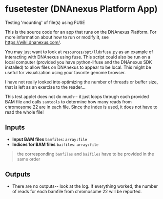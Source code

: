 <!-- dx-header -->
# fusetester (DNAnexus Platform App)

Testing 'mounting' of file(s) using FUSE

This is the source code for an app that runs on the DNAnexus Platform.
For more information about how to run or modify it, see
https://wiki.dnanexus.com/.
<!-- /dx-header -->

You may just want to look at ``resources/opt/lldxfuse.py`` as an example
of interacting with DNAnexus using fuse. This script could also be run
on a local computer (provided you have python-llfuse and the DNAnexus
SDK installed) to allow files on DNAnexus to appear to be local. This might
be useful for visualization using your favorite genome browser.

I have not really looked into optimizing the number of threads or buffer size,
that is left as an exercise to the reader...

This test applet does not do much-- it just loops through each provided BAM
file and calls ``samtools`` to determine how many reads from chromosome 22
are in each file. Since the index is used, it does not have to read the
whole file!

## Inputs

* **Input BAM files** ``bamfiles``: ``array:file``
* **Indices for BAM files** ``baifiles``: ``array:file``
> the corresponding ``bamfiles`` and ``baifiles`` have to be provided
> in the same order

## Outputs

* There are no outputs-- look at the log. If everything worked, the number
  of reads for each bamfile from chromosome 22 will be reported.
